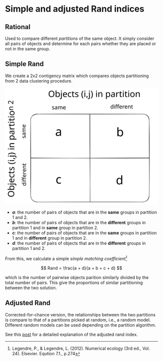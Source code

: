 # Simple and adjusted Rand indices

## Rational

Used to compare different *partitions* of the same object. 
It simply consider all pairs of objects and determine for each 
pairs whether they are placed or not in the same group.

## Simple Rand

We create a 2x2 contigency matrix which compares objects partitioning from 2 data clustering procedure.

![rand_contingency](./rand-contingency.svg)

- **$a$**: the number of pairs of objects that are in the **same** groups in partition 1 and 2.
- **$b$**: the number of pairs of objects that are in the **different** groups in partition 1 and in **same** group in partition 2.
- **$c$**: the number of pairs of objects that are in the **same** groups in partition 1 and in **different** group in partition 2.
- **$d$**: the number of pairs of objects that are in the **different** groups in partition 1 and 2.

From this, we calculate a simple *simple matching coefficient*[^ref1]

$$ Rand = \frac{a + d}{a + b + c + d} $$

which is the number of pairwise objects parition similarly divided by the total number of pairs. 
This give the proportions of similar partitioning between the two solution.

## Adjusted Rand

Corrected-for-chance version, the relationships between the two partitions is compare to that of a 
partitions picked at random, i.e., a random model. Different random models can be used depending on the partition algorithm.

See this [post](https://davetang.org/muse/2017/09/21/adjusted-rand-index/) for a detailed explanation of the adjusted rand index.

[^ref1]: Legendre, P., & Legendre, L. (2012). Numerical ecology (3rd ed., Vol. 24). Elsevier. Eqution 7.1., p.274

